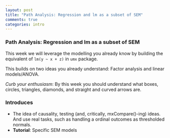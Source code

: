 ```yaml
---
layout: post
title: "Path Analysis: Regression and lm as a subset of SEM"
comments: true
categories: intro
---
```


<a name="top"></a>
### Path Analysis: Regression and lm as a subset of SEM

This week we will leverage the modelling you already know by building the equivalent of `lm(y ~ x + z)` in `umx` package.

This builds on two ideas you already understand: Factor analysis and linear models/ANOVA.</li>

*Curb your enthusiasm*: By this week you should understand what boxes, circles, triangles, diamonds, and straight and curved arrows are. 


### Introduces
 * The idea of causality, testing (and, critically, mxCompare()-ing) ideas. And use real tasks, such as handling a ordinal outcomes as thresholded normals.
 * **Tutorial**: Specific SEM models
